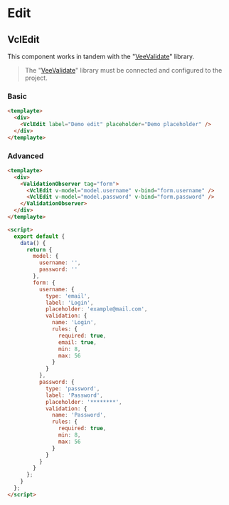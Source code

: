 # Edit

## VclEdit <Badge text="beta" type="warning"/>

This component works in tandem with the "[VeeValidate](https://logaretm.github.io/vee-validate/)" library.

> The "[VeeValidate](https://logaretm.github.io/vee-validate/)" library must be connected and configured to the project.

### Basic

<ClientOnly>
  <div class="vcl-example">
    <VclEdit label="Demo edit" placeholder="Demo placeholder" />
  </div>
</ClientOnly>

```html
<templayte>
  <div>
    <VclEdit label="Demo edit" placeholder="Demo placeholder" />
  </div>
</templayte>
```

### Advanced

<ClientOnly>
  <div class="vcl-example">
    <ValidationObserver tag="form">
      <VclEdit v-model="model.username" v-bind="form.username" />
      <VclEdit v-model="model.password" v-bind="form.password" />
    </ValidationObserver>
  </div>
</ClientOnly>

```html
<templayte>
  <div>
    <ValidationObserver tag="form">
      <VclEdit v-model="model.username" v-bind="form.username" />
      <VclEdit v-model="model.password" v-bind="form.password" />
    </ValidationObserver>
  </div>
</templayte>

<script>
  export default {
    data() {
      return {
        model: {
          username: '',
          password: ''
        },
        form: {
          username: {
            type: 'email',
            label: 'Login',
            placeholder: 'example@mail.com',
            validation: {
              name: 'Login',
              rules: {
                required: true,
                email: true,
                min: 8,
                max: 56
              }
            }
          },
          password: {
            type: 'password',
            label: 'Password',
            placeholder: '********',
            validation: {
              name: 'Password',
              rules: {
                required: true,
                min: 8,
                max: 56
              }
            }
          }
        }
      };
    }
  };
</script>
```

<script>
export default {
  data() {
    return {
      model: {
        username: '',
        password: ''
      },
      form: {
        username: {
          type: 'email',
          label: 'Login',
          placeholder: 'example@mail.com',
          validation: {
            name: 'Login',
            rules: {
              required: true,
              email: true,
              min: 8,
              max: 56
            }
          }
        },
        password: {
          type: 'password',
          label: 'Password',
          placeholder: '********',
          validation: {
            name: 'Password',
            rules: {
              required: true,
              min: 8,
              max: 56
            }
          }
        }
      }
    }
  }
}
</script>
